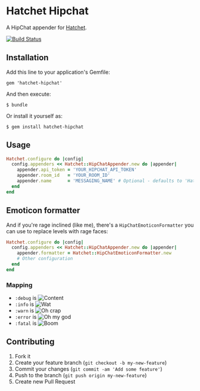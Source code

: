 # Hatchet Hipchat

A HipChat appender for [Hatchet](http://gshutler.github.com/hatchet/).

[![Build Status](https://secure.travis-ci.org/gshutler/hatchet-hipchat.png?branch=master)](http://travis-ci.org/gshutler/hatchet-hipchat)

## Installation

Add this line to your application's Gemfile:

    gem 'hatchet-hipchat'

And then execute:

    $ bundle

Or install it yourself as:

    $ gem install hatchet-hipchat

## Usage

```ruby
Hatchet.configure do |config|
  config.appenders << Hatchet::HipChatAppender.new do |appender|
    appender.api_token = 'YOUR_HIPCHAT_API_TOKEN'
    appender.room_id   = 'YOUR_ROOM_ID'
    appender.name      = 'MESSAGING_NAME' # Optional - defaults to 'Hatchet'
  end
end
```

## Emoticon formatter

And if you're rage inclined (like me), there's a `HipChatEmoticonFormatter` you
can use to replace levels with rage faces:

```ruby
Hatchet.configure do |config|
  config.appenders << Hatchet::HipChatAppender.new do |appender|
    appender.formatter = Hatchet::HipChatEmoticonFormatter.new
    # Other configuration
  end
end
```

### Mapping

 * `:debug` is ![Content](https://dujrsrsgsd3nh.cloudfront.net/img/emoticons/content.png)
 * `:info` is ![Wat](https://dujrsrsgsd3nh.cloudfront.net/img/emoticons/wat.png)
 * `:warn` is ![Oh crap](https://dujrsrsgsd3nh.cloudfront.net/img/emoticons/ohcrap.png)
 * `:error` is ![Oh my god](https://dujrsrsgsd3nh.cloudfront.net/img/emoticons/omg.png)
 * `:fatal` is ![Boom](https://dujrsrsgsd3nh.cloudfront.net/img/emoticons/boom.gif)

## Contributing

1. Fork it
2. Create your feature branch (`git checkout -b my-new-feature`)
3. Commit your changes (`git commit -am 'Add some feature'`)
4. Push to the branch (`git push origin my-new-feature`)
5. Create new Pull Request
